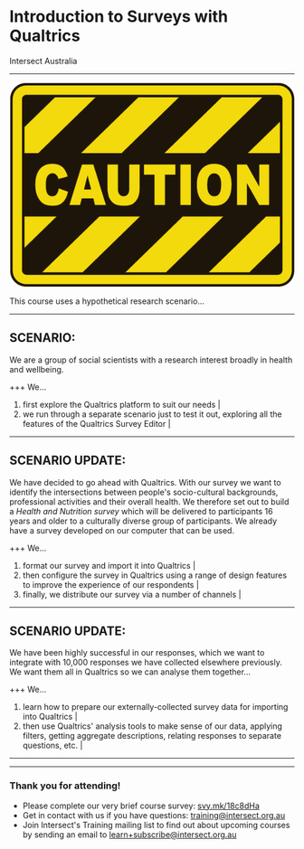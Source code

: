 
# Introduction to Surveys with Qualtrics
Intersect Australia

---

![caution](assets/caution.png)

This course uses a hypothetical research scenario...

---
## SCENARIO:

We are a group of social scientists with a research interest broadly in health and wellbeing.

+++
We...
1. first explore the Qualtrics platform to suit our needs |
2. we run through a separate scenario just to test it out, exploring all the features of the Qualtrics Survey Editor |

---
## SCENARIO UPDATE:

We have decided to go ahead with Qualtrics. With our survey we want to identify the intersections between people's socio-cultural backgrounds, professional activities and their overall health. We therefore set out to build a *Health and Nutrition survey* which will be delivered to participants 16 years and older to a culturally diverse group of participants. We already have a survey developed on our computer that can be used.

+++
We...
1. format our survey and import it into Qualtrics |
2. then configure the survey in Qualtrics using a range of design features to improve the experience of our respondents |
3. finally, we distribute our survey via a number of channels |

---
## SCENARIO UPDATE:

We have been highly successful in our responses, which we want to integrate with 10,000 responses we have collected elsewhere previously. We want them all in Qualtrics so we can analyse them together...

+++
We...
1. learn how to prepare our externally-collected survey data for importing into Qualtrics |
2. then use Qualtrics' analysis tools to make sense of our data, applying filters, getting aggregate descriptions, relating responses to separate questions, etc. |

---



---
### Thank you for attending!

- Please complete our very brief course survey: [svy.mk/18c8dHa](http://svy.mk/18c8dHa)
- Get in contact with us if you have questions: [training@intersect.org.au](mailto:training@intersect.org.au)
- Join Intersect's Training mailing list to find out about upcoming courses by sending an email to [learn+subscribe@intersect.org.au](mailto:learn+subscribe@intersect.org.au)
